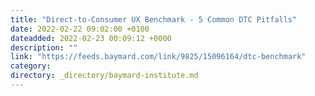 ```yaml
---
title: "Direct-to-Consumer UX Benchmark - 5 Common DTC Pitfalls"
date: 2022-02-22 09:02:00 +0100
dateadded: 2022-02-23 00:09:12 +0000
description: ""
link: "https://feeds.baymard.com/link/9825/15096164/dtc-benchmark"
category:
directory: _directory/baymard-institute.md
---
```

